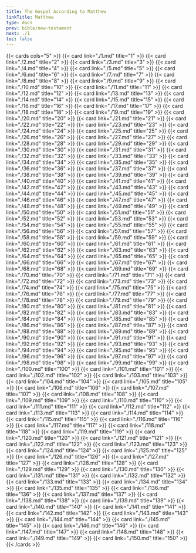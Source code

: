 ```yaml
---
title: The Gospel According to Matthew
linkTitle: Matthew
type: docs
prev: bible/new-testament
next: ./1
toc: false
---
```


{{< cards cols="5" >}}
{{< card link="./1.md" title="1" >}}
{{< card link="./2.md" title="2" >}}
{{< card link="./3.md" title="3" >}}
{{< card link="./4.md" title="4" >}}
{{< card link="./5.md" title="5" >}}
{{< card link="./6.md" title="6" >}}
{{< card link="./7.md" title="7" >}}
{{< card link="./8.md" title="8" >}}
{{< card link="./9.md" title="9" >}}
{{< card link="./10.md" title="10" >}}
{{< card link="./11.md" title="11" >}}
{{< card link="./12.md" title="12" >}}
{{< card link="./13.md" title="13" >}}
{{< card link="./14.md" title="14" >}}
{{< card link="./15.md" title="15" >}}
{{< card link="./16.md" title="16" >}}
{{< card link="./17.md" title="17" >}}
{{< card link="./18.md" title="18" >}}
{{< card link="./19.md" title="19" >}}
{{< card link="./20.md" title="20" >}}
{{< card link="./21.md" title="21" >}}
{{< card link="./22.md" title="22" >}}
{{< card link="./23.md" title="23" >}}
{{< card link="./24.md" title="24" >}}
{{< card link="./25.md" title="25" >}}
{{< card link="./26.md" title="26" >}}
{{< card link="./27.md" title="27" >}}
{{< card link="./28.md" title="28" >}}
{{< card link="./29.md" title="29" >}}
{{< card link="./30.md" title="30" >}}
{{< card link="./31.md" title="31" >}}
{{< card link="./32.md" title="32" >}}
{{< card link="./33.md" title="33" >}}
{{< card link="./34.md" title="34" >}}
{{< card link="./35.md" title="35" >}}
{{< card link="./36.md" title="36" >}}
{{< card link="./37.md" title="37" >}}
{{< card link="./38.md" title="38" >}}
{{< card link="./39.md" title="39" >}}
{{< card link="./40.md" title="40" >}}
{{< card link="./41.md" title="41" >}}
{{< card link="./42.md" title="42" >}}
{{< card link="./43.md" title="43" >}}
{{< card link="./44.md" title="44" >}}
{{< card link="./45.md" title="45" >}}
{{< card link="./46.md" title="46" >}}
{{< card link="./47.md" title="47" >}}
{{< card link="./48.md" title="48" >}}
{{< card link="./49.md" title="49" >}}
{{< card link="./50.md" title="50" >}}
{{< card link="./51.md" title="51" >}}
{{< card link="./52.md" title="52" >}}
{{< card link="./53.md" title="53" >}}
{{< card link="./54.md" title="54" >}}
{{< card link="./55.md" title="55" >}}
{{< card link="./56.md" title="56" >}}
{{< card link="./57.md" title="57" >}}
{{< card link="./58.md" title="58" >}}
{{< card link="./59.md" title="59" >}}
{{< card link="./60.md" title="60" >}}
{{< card link="./61.md" title="61" >}}
{{< card link="./62.md" title="62" >}}
{{< card link="./63.md" title="63" >}}
{{< card link="./64.md" title="64" >}}
{{< card link="./65.md" title="65" >}}
{{< card link="./66.md" title="66" >}}
{{< card link="./67.md" title="67" >}}
{{< card link="./68.md" title="68" >}}
{{< card link="./69.md" title="69" >}}
{{< card link="./70.md" title="70" >}}
{{< card link="./71.md" title="71" >}}
{{< card link="./72.md" title="72" >}}
{{< card link="./73.md" title="73" >}}
{{< card link="./74.md" title="74" >}}
{{< card link="./75.md" title="75" >}}
{{< card link="./76.md" title="76" >}}
{{< card link="./77.md" title="77" >}}
{{< card link="./78.md" title="78" >}}
{{< card link="./79.md" title="79" >}}
{{< card link="./80.md" title="80" >}}
{{< card link="./81.md" title="81" >}}
{{< card link="./82.md" title="82" >}}
{{< card link="./83.md" title="83" >}}
{{< card link="./84.md" title="84" >}}
{{< card link="./85.md" title="85" >}}
{{< card link="./86.md" title="86" >}}
{{< card link="./87.md" title="87" >}}
{{< card link="./88.md" title="88" >}}
{{< card link="./89.md" title="89" >}}
{{< card link="./90.md" title="90" >}}
{{< card link="./91.md" title="91" >}}
{{< card link="./92.md" title="92" >}}
{{< card link="./93.md" title="93" >}}
{{< card link="./94.md" title="94" >}}
{{< card link="./95.md" title="95" >}}
{{< card link="./96.md" title="96" >}}
{{< card link="./97.md" title="97" >}}
{{< card link="./98.md" title="98" >}}
{{< card link="./99.md" title="99" >}}
{{< card link="./100.md" title="100" >}}
{{< card link="./101.md" title="101" >}}
{{< card link="./102.md" title="102" >}}
{{< card link="./103.md" title="103" >}}
{{< card link="./104.md" title="104" >}}
{{< card link="./105.md" title="105" >}}
{{< card link="./106.md" title="106" >}}
{{< card link="./107.md" title="107" >}}
{{< card link="./108.md" title="108" >}}
{{< card link="./109.md" title="109" >}}
{{< card link="./110.md" title="110" >}}
{{< card link="./111.md" title="111" >}}
{{< card link="./112.md" title="112" >}}
{{< card link="./113.md" title="113" >}}
{{< card link="./114.md" title="114" >}}
{{< card link="./115.md" title="115" >}}
{{< card link="./116.md" title="116" >}}
{{< card link="./117.md" title="117" >}}
{{< card link="./118.md" title="118" >}}
{{< card link="./119.md" title="119" >}}
{{< card link="./120.md" title="120" >}}
{{< card link="./121.md" title="121" >}}
{{< card link="./122.md" title="122" >}}
{{< card link="./123.md" title="123" >}}
{{< card link="./124.md" title="124" >}}
{{< card link="./125.md" title="125" >}}
{{< card link="./126.md" title="126" >}}
{{< card link="./127.md" title="127" >}}
{{< card link="./128.md" title="128" >}}
{{< card link="./129.md" title="129" >}}
{{< card link="./130.md" title="130" >}}
{{< card link="./131.md" title="131" >}}
{{< card link="./132.md" title="132" >}}
{{< card link="./133.md" title="133" >}}
{{< card link="./134.md" title="134" >}}
{{< card link="./135.md" title="135" >}}
{{< card link="./136.md" title="136" >}}
{{< card link="./137.md" title="137" >}}
{{< card link="./138.md" title="138" >}}
{{< card link="./139.md" title="139" >}}
{{< card link="./140.md" title="140" >}}
{{< card link="./141.md" title="141" >}}
{{< card link="./142.md" title="142" >}}
{{< card link="./143.md" title="143" >}}
{{< card link="./144.md" title="144" >}}
{{< card link="./145.md" title="145" >}}
{{< card link="./146.md" title="146" >}}
{{< card link="./147.md" title="147" >}}
{{< card link="./148.md" title="148" >}}
{{< card link="./149.md" title="149" >}}
{{< card link="./150.md" title="150" >}}
{{< /cards >}}
